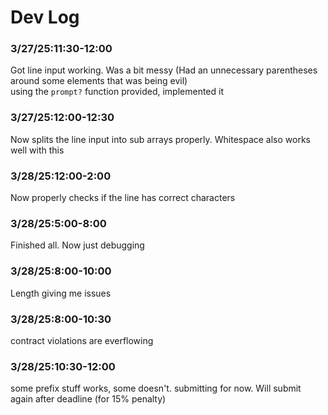 # Dev Log

### 3/27/25:11:30-12:00  
Got line input working. Was a bit messy (Had an unnecessary parentheses around some elements that was being evil)  
using the `prompt?` function provided, implemented it  

### 3/27/25:12:00-12:30  
Now splits the line input into sub arrays properly. Whitespace also works well with this  

### 3/28/25:12:00-2:00  
Now properly checks if the line has correct characters  

### 3/28/25:5:00-8:00
Finished all. Now just debugging  

### 3/28/25:8:00-10:00
Length giving me issues  

### 3/28/25:8:00-10:30
contract violations are everflowing  

### 3/28/25:10:30-12:00
some prefix stuff works, some doesn't. submitting for now. Will submit again after deadline (for 15% penalty)
